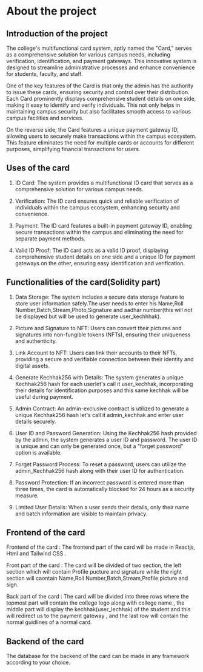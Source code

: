 # About the project
## Introduction of the project
The college's multifunctional card system, aptly named the "Card," serves as a comprehensive solution for various campus needs, including verification, identification, and payment gateways. This innovative system is designed to streamline administrative processes and enhance convenience for students, faculty, and staff.

One of the key features of the Card is that only the admin has the authority to issue these cards, ensuring security and control over their distribution. Each Card prominently displays comprehensive student details on one side, making it easy to identify and verify individuals. This not only helps in maintaining campus security but also facilitates smooth access to various campus facilities and services.

On the reverse side, the Card features a unique payment gateway ID, allowing users to securely make transactions within the campus ecosystem. This feature eliminates the need for multiple cards or accounts for different purposes, simplifying financial transactions for users.

## Uses of the card
1) ID Card: The system provides a multifunctional ID card that serves as a comprehensive solution for various campus needs.

2) Verification: The ID card ensures quick and reliable verification of individuals within the campus ecosystem, enhancing security and convenience.

3) Payment: The ID card features a built-in payment gateway ID, enabling secure transactions within the campus and eliminating the need for separate payment methods.

4) Valid ID Proof: The ID card acts as a valid ID proof, displaying comprehensive student details on one side and a unique ID for payment gateways on the other, ensuring easy identification and verification.

## Functionalities of the card(Solidity part)
1) Data Storage: The system includes a secure data storage feature to store user information safely.The user needs to enter his Name,Roll Number,Batch,Stream,Photo,Signature and aadhar number(this will not be displayed but will be used to generate user_kechhhak).

2) Picture and Signature to NFT: Users can convert their pictures and signatures into non-fungible tokens (NFTs), ensuring their uniqueness and authenticity.

3) Link Account to NFT: Users can link their accounts to their NFTs, providing a secure and verifiable connection between their identity and digital assets.

4) Generate Kechhak256 with Details: The system generates a unique Kechhak256 hash for each userlet's call it user_kechhak, incorporating their details for              identification purposes and this same kechhak will be useful during payment.

5) Admin Contract: An admin-exclusive contract is utilized to generate a unique Kechhak256 hash let's call it admin_kechhak and enter user details securely.

6) User ID and Password Generation: Using the Kechhak256 hash provided by the admin, the system generates a user ID and password. The user ID is unique and can only be generated once, but a "forget password" option is available.

7) Forget Password Process: To reset a password, users can utilize the admin_Kechhak256 hash along with their user ID for authentication.

8) Password Protection: If an incorrect password is entered more than three times, the card is automatically blocked for 24 hours as a security measure.

9) Limited User Details: When a user sends their details, only their name and batch information are visible to maintain privacy.

## Frontend of the card
 
 Frontend of the card : The frontend part of the card will be made in Reactjs, Html and Tailwind CSS .
 
 Front part of the card : The card will be divided of two section, the left section which will contain Profile pucture and signature while the right section will caontain Name,Roll Number,Batch,Stream,Profile picture and sign.

 Back part of the card : The card will be divided into three rows where the topmost part will contain the college logo along with college name , the middle part will display the kechhak(user_lechhak) of the student and this will redirect us to the payment gateway , and the last row will contain the normal guidlines of a normal card.

 ## Backend of the card

 The database for the backend of the card can be made in any framework according to your choice. 
 
